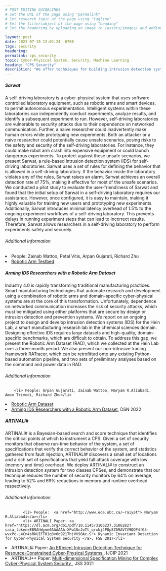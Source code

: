 ```yaml
---
# POST EDITING GUIDELINES
# Set the URL of the page using "permalink"
# Set research topic of the page using "tagline"
# Set the title/subject of the page using "heading"
# Set the headerimg by uploading an image to /assets/images/ and adding the URL to "headerimg"

layout: post
date: 2023-07-10 12:02:24 -0700
tags: security
headerimg:
permalink: cps_security
topic: Cyber-Physical System, Security, Machine Learning
heading: "CPS Security"
description: "We offer techniques for building intrusion detection system for Cyber-Physical Systems (CPSes)."
---
```


<!-- Project Overview section -->
<div class="container-fluid bg-gray my-5 py-5">
    <div class="container pt-4">
        <h5>Sarwat</h5>
        <P>A self-driving laboratory is a cyber-physical system that uses software-controlled laboratory equipment, such as robotic arms and smart devices, to permit autonomous experimentation. Intelligent systems within these laboratories can independently conduct experiments, analyze results, and identify a subsequent experiment to run. However, self-driving laboratories are vulnerable to security attacks due to their dependence on networked communication. Further, a naive researcher could inadvertently make human errors while prototyping new experiments. Both an attacker or a naive researcher could potentially cause unsafe scenarios, posing risks to the safety and security of the self-driving laboratories. For instance, they could make robot arm crash into expensive equipment or could launch dangerous experiments. To protect against these unsafe scenarios, we present Sarwat, a rule-based intrusion detection system (IDS) for self-driving laboratories. Sarwat uses a set of rules for defining the behavior that is allowed in a self-driving laboratory. If the behavior inside the laboratory violates any of the rules, Sarwat raises an alarm. Sarwat achieves an overall detection rate of 75%, making it effective for most of the unsafe scenarios. We conducted a pilot study to evaluate the user-friendliness of Sarwat and found that the initial setup of Sarwat in a self-driving laboratory requires our assistance. However, once configured, it is easy to maintain, making it highly valuable for training new users and prototyping new experiments. Additionally, Sarwat introduces minimal latency overhead of 1.5% to the ongoing experiment workflows of a self-driving laboratory. This prevents delays in running experiment steps that can lead to incorrect results. Therefore, Sarwat allows researchers in a self-driving laboratory to perform experiments safely and securely.</P>
    </div>
</div>
<!-- /Project Overview section -->
<!-- Project Details and Additional Info -->
<div class="container">
    <h6>Additional Information</h6>
            <li> People:  Zainab Wattoo, Petal Vitis, Arpan Gujarati, Richard Zhu</li>
            <li><a href="./testbed">Robotic Arm Testbed</a></li>
   
</div>
<!-- /Project Details and Additional Info -->



<!-- Project Overview section -->
<div class="container-fluid bg-gray my-5 py-5">
    <div class="container pt-4">
        <h5>Arming IDS Researchers with a Robotic Arm Dataset</h5>
        <P>Industry 4.0 is rapidly transforming traditional manufacturing practices. Smart manufacturing technologies that automate research and development using a combination of robotic arms and domain-specific cyber-physical systems are at the core of this transformation. Unfortunately, dependence on networked communication increases the risk of security attacks, which must be mitigated using either platforms that are secure by design or intrusion detection and prevention systems. We report on an ongoing project to design and develop intrusion detection systems (IDS) for the Hein Lab, a smart manufacturing research lab in the chemical sciences domain. Designing effective IDS requires large datasets and high-quality, domain-specific benchmarks, which are difficult to obtain. To address this gap, we present the Robotic Arm Dataset (RAD), which we collected at the Hein Lab over a three-month period. We also present our non-intrusive tracing framework RATracer, which can be retrofitted onto any existing Python-based automation pipeline, and two sets of preliminary analyses based on the command and power data in RAD.</P>
    </div>
</div>
<!-- /Project Overview section -->
<!-- Project Details and Additional Info -->
<div class="container">
    <h6>Additional Information</h6>
        
        <li> People: Arpan Gujarati, Zainab Wattoo, Maryam R.Aliabadi, Amee Trivedi, Richard Zhu</li>
 <li><a href="https://github.com/ubc-systopia/dsn-2022-rad-artifact/tree/main/dataset">Robotic Arm Dataset</a></li>
 <li><a href="https://ieeexplore.ieee.org/abstract/document/9833708?casa_token=wLxSMv69c44AAAAA:uiRJHl4nAwGXtCQCxs1X1bA3Z5jUaFm4K4OWGtOOgIlHqG9L2SQ-e1l1Hog3dKnnacCkdSKh"> Arming IDS Researchers with a Robotic Arm Dataset</a>, DSN 2022</li>
   
</div>
<!-- /Project Details and Additional Info -->



<!-- Project Overview section -->
<div class="container-fluid bg-gray my-5 py-5">
    <div class="container pt-4">
        <h5>ARTINALI#</h5>
        <P>ARTINALI# is a Bayesian-based search and score technique that identifies the critical points at which to instrument a CPS. Given a set of security monitors that observe run-time behavior of the system, a set of specifications that verify the correct behavior of the system, and statistics gathered from fault injection, ARTINALI# discovers a small set of locations and a rich set of specifications that yield full attack coverage with low (memory and time) overhead. We deploy ARTINALI# to construct an intrusion detection system for two classes CPSes, and demonstrate that our technique reduces the number of security monitors by 64% on average, leading to 52% and 69% reductions in memory and runtime overhead respectively.</P>
    </div>
</div>
<!-- /Project Overview section -->
<!-- Project Details and Additional Info -->
<div class="container">
    <h6>Additional Information</h6>
        
     
            <li> People:  <a href="http://www.ece.ubc.ca/~raiyat"> Maryam R.Aliabadi</a></li>
            <li> ARTINALI Paper: <a href="https://dl.acm.org/doi/pdf/10.1145/3106237.3106282?casa_token=E89AhWyme0AAAAAA:XPw1GnJoTt_qrxkj4P8p8Z59AV7V9QOP4fG3-wvxPc-L4Cn4sRkUIFTO1g0v6o921ThjVV98Ac-S"> Dynamic Invariant Detection for Cyber-Physical System Security </a>, FSE 2017</li>

 <li> ARTINALI# Paper: <a href="https://www.sciencedirect.com/science/article/abs/pii/S1874548221000226"> An Efficient Intrusion Detection Technique for Resource-Constrained Cyber-Physical Systems </a>, IJCIP 2021</li>

 <li> ARTINALI++ Paper: <a href="https://www.sciencedirect.com/science/article/pii/S0164121221001138">  Multi-dimensional Specification Mining for Complex Cyber-Physical System Security  </a>, JSS 2021 </li>
            

       
</div>
<!-- /Project Details and Additional Info -->






